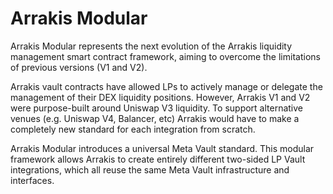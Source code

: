 # Arrakis Modular

Arrakis Modular represents the next evolution of the Arrakis liquidity management smart contract framework, aiming to overcome the limitations of previous versions (V1 and V2). 

Arrakis vault contracts have allowed LPs to actively manage or delegate the management of their DEX liquidity positions. However, Arrakis V1 and V2 were purpose-built around Uniswap V3 liquidity. To support alternative venues (e.g. Uniswap V4, Balancer, etc) Arrakis would have to make a completely new standard for each integration from scratch.

Arrakis Modular introduces a universal Meta Vault standard. This modular framework allows Arrakis to create entirely different two-sided LP Vault integrations, which all reuse the same Meta Vault infrastructure and interfaces. 
